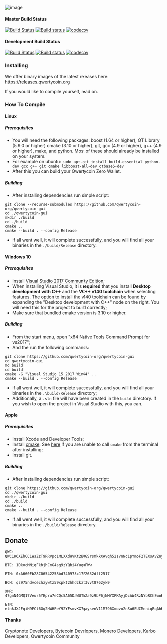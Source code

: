 ![image](https://cdn.qwertycoin.org/images/press/other/qwc-github-3.png)
#### Master Build Status
[![Build Status](https://travis-ci.org/qwertycoin-org/qwertycoin-gui.svg?branch=master)](https://travis-ci.org/qwertycoin-org/qwertycoin-gui) [![Build status](https://ci.appveyor.com/api/projects/status/1g1cxw31kqep753n/branch/master?svg=true)](https://ci.appveyor.com/project/Qwertycoin/qwertycoin-gui/branch/master) [![codecov](https://codecov.io/gh/qwertycoin-org/qwertycoin-gui/branch/master/graph/badge.svg)](https://codecov.io/gh/qwertycoin-org/qwertycoin-gui)

#### Development Build Status
[![Build Status](https://travis-ci.org/qwertycoin-org/qwertycoin-gui.svg?branch=dev)](https://travis-ci.org/qwertycoin-org/qwertycoin-gui) [![Build status](https://ci.appveyor.com/api/projects/status/1g1cxw31kqep753n/branch/dev?svg=true)](https://ci.appveyor.com/project/Qwertycoin/qwertycoin-gui/branch/dev) [![codecov](https://codecov.io/gh/qwertycoin-org/qwertycoin-gui/branch/dev/graph/badge.svg)](https://codecov.io/gh/qwertycoin-org/qwertycoin-gui)

### Installing

We offer binary images of the latest releases here: https://releases.qwertycoin.org

If you would like to compile yourself, read on.

### How To Compile

#### Linux

##### Prerequisites

- You will need the following packages: boost (1.64 or higher), QT Library (5.9.0 or higher) cmake (3.10 or higher), git, gcc (4.9 or higher), g++ (4.9 or higher), make, and python. Most of these should already be installed on your system.
- For example on ubuntu: `sudo apt-get install build-essential python-dev gcc g++ git cmake libboost-all-dev qtbase5-dev`
- After this you can build your Qwertycoin Zero Wallet.

##### Building

- After installing dependencies run simple script:
```
git clone --recurse-submodules https://github.com/qwertycoin-org/qwertycoin-gui
cd ./qwertycoin-gui
mkdir ./build
cd ./build
cmake ..
cmake --build . --config Release
```
- If all went well, it will complete successfully, and you will find all your binaries in the `./build/Release` directory.

#### Windows 10

##### Prerequisites

- Install [Visual Studio 2017 Community Edition](https://www.visualstudio.com/thank-you-downloading-visual-studio/?sku=Community&rel=15&page=inlineinstall);
- When installing Visual Studio, it is **required** that you install **Desktop development with C++** and the **VC++ v140 toolchain** when selecting features. The option to install the v140 toolchain can be found by expanding the "Desktop development with C++" node on the right. You will need this for the project to build correctly;
- Make sure that bundled cmake version is 3.10 or higher.

##### Building

- From the start menu, open "x64 Native Tools Command Prompt for vs2017";
- And the run the following commands:
```
git clone https://github.com/qwertycoin-org/qwertycoin-gui
cd qwertycoin-gui
md build
cd build
cmake -G "Visual Studio 15 2017 Win64" ..
cmake --build . --config Release
```
- If all went well, it will complete successfully, and you will find all your binaries in the `.\build\Release` directory;
- Additionally, a `.sln` file will have been created in the `build` directory. If you wish to open the project in Visual Studio with this, you can.

#### Apple

##### Prerequisites

- Install Xcode and Developer Tools;
- Install [cmake](https://cmake.org/). See [here](https://stackoverflow.com/questions/23849962/cmake-installer-for-mac-fails-to-create-usr-bin-symlinks) if you are unable to call `cmake` from the terminal after installing;
- Install git.

##### Building

- After installing dependencies run simple script:
```
git clone https://github.com/qwertycoin-org/qwertycoin-gui
cd ./qwertycoin-gui
mkdir ./build
cd ./build
cmake ..
cmake --build . --config Release
```
- If all went well, it will complete successfully, and you will find all your binaries in the `./build/Release` directory.


## Donate

```
QWC: QWC1K6XEhCC1WsZzT9RRVpc1MLXXdHVKt2BUGSrsmkkXAvqh52sVnNc1pYmoF2TEXsAvZnyPaZu8MW3S8EWHNfAh7X2xa63P7Y
```
```
BTC: 1DkocMNiqFkbjhCmG4sg9zYQbi4YuguFWw
```
```
ETH: 0xA660Fb28C06542258bd740973c17F2632dff2517
```
```
BCH: qz975ndvcechzywtz59xpkt2hhdzkzt3vvt8762yk9
```
```
XMR: 47gmN4GMQ17Veur5YEpru7eCQc5A65DaWUThZa9z9bP6jNMYXPKAyjDcAW4RzNYbRChEwnKu1H3qt9FPW9CnpwZgNscKawX
```
```
ETN: etnkJXJFqiH9FCt6Gq2HWHPeY92YFsmvKX7qaysvnV11M796Xmovo2nSu6EUCMnniqRqAhKX9AQp31GbG3M2DiVM3qRDSQ5Vwq
```

#### Thanks

Cryptonote Developers, Bytecoin Developers, Monero Developers, Karbo Developers, Qwertycoin Community
